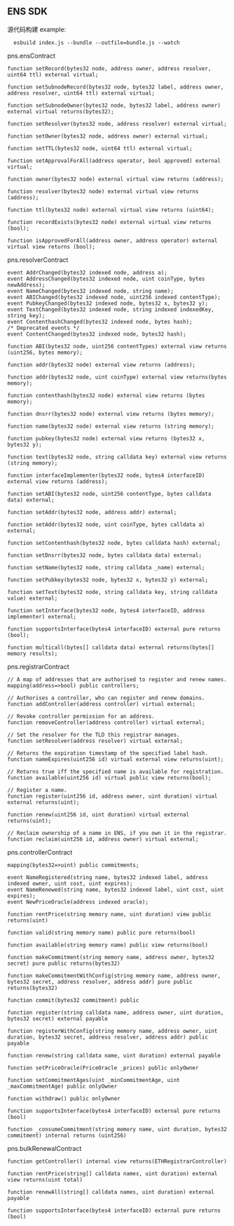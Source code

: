 ## ENS SDK

源代码构建 example:

```
  esbuild index.js --bundle --outfile=bundle.js --watch
```



pns.ensContract

    function setRecord(bytes32 node, address owner, address resolver, uint64 ttl) external virtual;

    function setSubnodeRecord(bytes32 node, bytes32 label, address owner, address resolver, uint64 ttl) external virtual;

    function setSubnodeOwner(bytes32 node, bytes32 label, address owner) external virtual returns(bytes32);

    function setResolver(bytes32 node, address resolver) external virtual;

    function setOwner(bytes32 node, address owner) external virtual;

    function setTTL(bytes32 node, uint64 ttl) external virtual;

    function setApprovalForAll(address operator, bool approved) external virtual;

    function owner(bytes32 node) external virtual view returns (address);

    function resolver(bytes32 node) external virtual view returns (address);

    function ttl(bytes32 node) external virtual view returns (uint64);

    function recordExists(bytes32 node) external virtual view returns (bool);

    function isApprovedForAll(address owner, address operator) external virtual view returns (bool);

pns.resolverContract

    event AddrChanged(bytes32 indexed node, address a);
    event AddressChanged(bytes32 indexed node, uint coinType, bytes newAddress);
    event NameChanged(bytes32 indexed node, string name);
    event ABIChanged(bytes32 indexed node, uint256 indexed contentType);
    event PubkeyChanged(bytes32 indexed node, bytes32 x, bytes32 y);
    event TextChanged(bytes32 indexed node, string indexed indexedKey, string key);
    event ContenthashChanged(bytes32 indexed node, bytes hash);
    /* Deprecated events */
    event ContentChanged(bytes32 indexed node, bytes32 hash);

    function ABI(bytes32 node, uint256 contentTypes) external view returns (uint256, bytes memory);

    function addr(bytes32 node) external view returns (address);

    function addr(bytes32 node, uint coinType) external view returns(bytes memory);

    function contenthash(bytes32 node) external view returns (bytes memory);

    function dnsrr(bytes32 node) external view returns (bytes memory);

    function name(bytes32 node) external view returns (string memory);

    function pubkey(bytes32 node) external view returns (bytes32 x, bytes32 y);

    function text(bytes32 node, string calldata key) external view returns (string memory);

    function interfaceImplementer(bytes32 node, bytes4 interfaceID) external view returns (address);

    function setABI(bytes32 node, uint256 contentType, bytes calldata data) external;

    function setAddr(bytes32 node, address addr) external;

    function setAddr(bytes32 node, uint coinType, bytes calldata a) external;

    function setContenthash(bytes32 node, bytes calldata hash) external;

    function setDnsrr(bytes32 node, bytes calldata data) external;

    function setName(bytes32 node, string calldata _name) external;

    function setPubkey(bytes32 node, bytes32 x, bytes32 y) external;

    function setText(bytes32 node, string calldata key, string calldata value) external;

    function setInterface(bytes32 node, bytes4 interfaceID, address implementer) external;

    function supportsInterface(bytes4 interfaceID) external pure returns (bool);

    function multicall(bytes[] calldata data) external returns(bytes[] memory results);

pns.registrarContract

    // A map of addresses that are authorised to register and renew names.
    mapping(address=>bool) public controllers;

    // Authorises a controller, who can register and renew domains.
    function addController(address controller) virtual external;

    // Revoke controller permission for an address.
    function removeController(address controller) virtual external;

    // Set the resolver for the TLD this registrar manages.
    function setResolver(address resolver) virtual external;

    // Returns the expiration timestamp of the specified label hash.
    function nameExpires(uint256 id) virtual external view returns(uint);

    // Returns true iff the specified name is available for registration.
    function available(uint256 id) virtual public view returns(bool);

    // Register a name.
    function register(uint256 id, address owner, uint duration) virtual external returns(uint);

    function renew(uint256 id, uint duration) virtual external returns(uint);

    // Reclaim ownership of a name in ENS, if you own it in the registrar.
    function reclaim(uint256 id, address owner) virtual external;

pns.controllerContract


    mapping(bytes32=>uint) public commitments;

    event NameRegistered(string name, bytes32 indexed label, address indexed owner, uint cost, uint expires);
    event NameRenewed(string name, bytes32 indexed label, uint cost, uint expires);
    event NewPriceOracle(address indexed oracle);

    function rentPrice(string memory name, uint duration) view public returns(uint)

    function valid(string memory name) public pure returns(bool)

    function available(string memory name) public view returns(bool)

    function makeCommitment(string memory name, address owner, bytes32 secret) pure public returns(bytes32)

    function makeCommitmentWithConfig(string memory name, address owner, bytes32 secret, address resolver, address addr) pure public returns(bytes32)

    function commit(bytes32 commitment) public

    function register(string calldata name, address owner, uint duration, bytes32 secret) external payable

    function registerWithConfig(string memory name, address owner, uint duration, bytes32 secret, address resolver, address addr) public payable

    function renew(string calldata name, uint duration) external payable

    function setPriceOracle(PriceOracle _prices) public onlyOwner

    function setCommitmentAges(uint _minCommitmentAge, uint _maxCommitmentAge) public onlyOwner

    function withdraw() public onlyOwner

    function supportsInterface(bytes4 interfaceID) external pure returns (bool)

    function _consumeCommitment(string memory name, uint duration, bytes32 commitment) internal returns (uint256)

pns.bulkRenewalContract

    function getController() internal view returns(ETHRegistrarController)

    function rentPrice(string[] calldata names, uint duration) external view returns(uint total)

    function renewAll(string[] calldata names, uint duration) external payable

    function supportsInterface(bytes4 interfaceID) external pure returns (bool)



